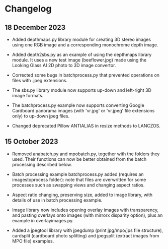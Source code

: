 # Changelog

## 18 December 2023

* Added depthmaps.py library module for creating 3D stereo images using one RGB image and a corresponding monochrome depth image.

* Added depth2sbs.py as an example of using the depthmaps library module. It uses a new test image (beeflower.jpg) made using the Looking Glass AI 2D photo to 3D image convertor.

* Corrected some bugs in batchprocess.py that prevented operations on files with .jpeg extensions.

* The sbs.py library module now supports up-down and left-right 3D image formats.

* The batchprocess.py example now supports converting Google Cardboard panorama images (with 'vr.jpg' or 'vr.jpeg' file extensions only) to up-down jpeg files.

* Changed deprecated Pillow ANTIALIAS in resize methods to LANCZOS.

## 15 October 2023

* Removed anabatch.py and mpobatch.py, together with the folders they used. Their functions can now be better obtained from the batch processing described below.

* Batch processing example batchprocess.py added (requires an imagestoprocess folder): note that files are overwritten for some processes such as swapping views and changing aspect ratios.

* Aspect ratio changing, preserving size, added to image library, with details of use in batch processing example.

* Image library now includes opening overlay images with transparency, and pasting overlays onto images (with mirrorx disparity option), plus an example in overlayimages.py.

* Added a jpegtool library with jpegdump (print jpg/mpo/jps file structure), cardsplit (cardboard photo splitting) and jpegsplit (extract images from MPO file) examples.

